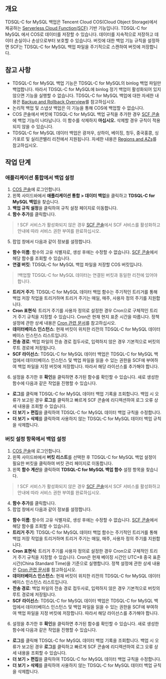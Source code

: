 ## 개요

TDSQL-C for MySQL 백업은 Tencent Cloud COS(Cloud Object Storage)에서 제공하는 [Serverless Cloud Function(SCF)](https://www.tencentcloud.com/document/product/583) 기반 기능입니다. TDSQL-C for MySQL 에서 COS로 데이터를 저장할 수 있습니다. 데이터를 지속적으로 저장하고 데이터 손실이나 손상으로부터 보호할 수 있습니다. 버킷에 대한 백업 기능 규칙을 설정하면 SCF는 TDSQL-C for MySQL 백업 파일을 주기적으로 스캔하여 버킷에 저장합니다.

## 참고 사항

- TDSQL-C for MySQL 백업 기능은 TDSQL-C for MySQL의 binlog 백업 파일만 백업합니다. 따라서 TDSQL-C for MySQL에 binlog 정기 백업이 활성화되어 있지 않으면 기능을 실행할 수 없습니다. TDSQL-C for MySQL 백업에 대한 자세한 내용은 [Backup and Rollback Overview](https://intl.cloud.tencent.com/document/product/1098/48391)를 참고하십시오.
- 논리적 백업 및 스냅샷 백업은 이 기능을 통해 COS에 백업할 수 없습니다.
- COS 콘솔에서 버킷에 TDSQL-C for MySQL 백업 규칙을 추가한 경우 [SCF 콘솔](https://console.cloud.tencent.com/scf/list?rid=1&ns=default)에 백업 기능이 나타납니다. 이 함수를 삭제하지 **마십시오.** 삭제할 경우 규칙이 적용되지 않을 수 있습니다.
- TDSQL-C for MySQL 데이터 백업은 광저우, 상하이, 베이징, 청두, 중국홍콩, 싱가포르 및 실리콘밸리 리전에서 지원됩니다. 자세한 내용은 [Regions and AZs](https://intl.cloud.tencent.com/document/product/1098/46427)를 참고하십시오.

## 작업 단계

### 애플리케이션 통합에서 백업 설정

1. [COS 콘솔](https://console.cloud.tencent.com/cos5)에 로그인합니다.
2. 왼쪽 사이드바에서 **애플리케이션 통합 > 데이터 백업**을 클릭하고 **TDSQL-C for MySQL 백업**을 찾습니다.
3. **백업 규칙 설정**을 클릭하여 규칙 설정 페이지로 이동합니다.
4. **함수 추가**를 클릭합니다.

>! SCF 서비스가 활성화되지 않은 경우 [SCF 콘솔](https://console.cloud.tencent.com/scf)에서 SCF 서비스를 활성화하고 안내에 따라 서비스 권한 부여를 완료하십시오.

5. 팝업 창에서 다음과 같이 정보를 설정합니다.

 - **함수 이름**: 함수의 고유 식별자로, 생성 후에는 수정할 수 없습니다. [SCF 콘솔](https://console.cloud.tencent.com/scf/list?rid=1&ns=default)에서 해당 함수를 조회할 수 있습니다.
 - **연결 버킷**: TDSQL-C for MySQL 백업 파일을 저장할 COS 버킷입니다.

>!백업할 TDSQL-C for MySQL 데이터는 연결된 버킷과 동일한 리전에 있어야 합니다.

 - **트리거 주기**: TDSQL-C for MySQL 데이터 백업 함수는 주기적인 트리거를 통해 백업 저장 작업을 트리거하며 트리거 주기는 매일, 매주, 사용자 정의 주기를 지원합니다.
 - **Cron 표현식**: 트리거 주기를 사용자 정의로 설정한 경우 Cron으로 구체적인 트리거 주기 규칙을 지정할 수 있습니다. Cron은 현재 현지 표준 시간을 따릅니다. 정책 설정에 관한 상세 내용은 [Cron 관련 문서](https://intl.cloud.tencent.com/document/product/583/9708)를 참고하십시오.
 - **데이터베이스 인스턴스**: 현재 버킷이 위치한 리전의 TDSQL-C for MySQL 데이터베이스 인스턴스 리스트입니다.
 - **전송 경로**: 백업 파일의 전송 경로 접두사로, 입력하지 않은 경우 기본적으로 버킷의 루트 경로에 저장됩니다.
 - **SCF 라이선스**: TDSQL-C for MySQL 데이터 백업은 TDSQL-C for MySQL 백업에서 데이터베이스 인스턴스 및 백업 파일을 읽을 수 있는 권한을 SCF에 부여하여 백업 파일을 지정 버킷에 저장합니다. 따라서 해당 라이선스를 추가해야 합니다.

6. 설정을 추가한 후 **확인**을 클릭하면 추가된 함수를 확인할 수 있습니다.
   새로 생성한 함수에 다음과 같은 작업을 진행할 수 있습니다.

 - **로그**를 클릭해 TDSQL-C for MySQL 데이터 백업 기록을 조회합니다. 백업 시 오류가 보고된 경우 **로그**를 클릭하고 빠르게 SCF 콘솔에 리디렉션하여 로그 오류 상세 내용을 조회할 수 있습니다.
 - **더 보기 > 편집**을 클릭하여 TDSQL-C for MySQL 데이터 백업 규칙을 수정합니다.
 - **더 보기 > 삭제**를 클릭하여 사용하지 않는 TDSQL-C for MySQL 데이터 백업 규칙을 삭제합니다.


### 버킷 설정 항목에서 백업 설정

1. [COS 콘솔](https://console.cloud.tencent.com/cos5)에 로그인합니다.
2. 왼쪽 사이드바에서 **버킷 리스트**를 선택한 후 TDSQL-C for MySQL 백업 설정이 필요한 버킷을 클릭하여 버킷 관리 페이지로 이동합니다.
3. 왼쪽 **함수 계산**을 클릭하여 **TDSQL-C for MySQL 백업 함수** 설정 항목을 찾습니다.

>! SCF 서비스가 활성화되지 않은 경우 [SCF 콘솔](https://console.cloud.tencent.com/scf)에서 SCF 서비스를 활성화하고 안내에 따라 서비스 권한 부여를 완료하십시오.

4. **함수 추가**를 클릭합니다.
5. 팝업 창에서 다음과 같이 정보를 설정합니다.

 - **함수 이름**: 함수의 고유 식별자로, 생성 후에는 수정할 수 없습니다. [SCF 콘솔](https://console.cloud.tencent.com/scf/list?rid=1&ns=default)에서 해당 함수를 조회할 수 있습니다.
 - **트리거 주기**: TDSQL-C for MySQL 데이터 백업 함수는 주기적인 트리거를 통해 백업 저장 작업을 트리거하며 트리거 주기는 매일, 매주, 사용자 정의 주기를 지원합니다.
 - **Cron 표현식**: 트리거 주기를 사용자 정의로 설정한 경우 Cron으로 구체적인 트리거 주기 규칙을 지정할 수 있습니다. Cron은 현재 베이징 시간인 UTC+8 중국 표준 시간(China Standard Time)을 기준으로 실행합니다. 정책 설정에 관한 상세 내용은 [Cron 관련 문서](https://intl.cloud.tencent.com/document/product/583/9708)를 참고하십시오.
 - **데이터베이스 인스턴스**: 현재 버킷이 위치한 리전의 TDSQL-C for MySQL 데이터베이스 인스턴스 리스트입니다.
 - **전송 경로**: 백업 파일의 전송 경로 접두사로, 입력하지 않은 경우 기본적으로 버킷의 루트 경로에 저장됩니다.
 - **SCF 라이선스**: TDSQL-C for MySQL 데이터 백업은 TDSQL-C for MySQL 백업에서 데이터베이스 인스턴스 및 백업 파일을 읽을 수 있는 권한을 SCF에 부여하여 백업 파일을 지정 버킷에 저장합니다. 따라서 해당 라이선스를 추가해야 합니다.

6. 설정을 추가한 후 **확인**을 클릭하면 추가된 함수를 확인할 수 있습니다.
   새로 생성한 함수에 다음과 같은 작업을 진행할 수 있습니다.

 - **로그**를 클릭해 TDSQL-C for MySQL 데이터 백업 기록을 조회합니다. 백업 시 오류가 보고된 경우 **로그**를 클릭하고 빠르게 SCF 콘솔에 리디렉션하여 로그 오류 상세 내용을 조회할 수 있습니다.
 - **더 보기 > 편집**을 클릭하여 TDSQL-C for MySQL 데이터 백업 규칙을 수정합니다.
 - **더 보기 > 삭제**를 클릭하여 사용하지 않는 TDSQL-C for MySQL 데이터 백업 규칙을 삭제합니다.
